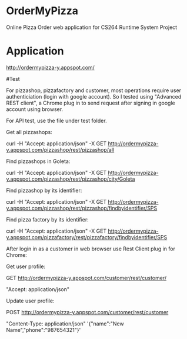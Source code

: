 # OrderMyPizza
Online Pizza Order web application for CS264 Runtime System Project

# Application
http://ordermypizza-y.appspot.com/

#Test

For pizzashop, pizzafactory and customer, most operations require user authenticiation (login with google account). So I tested using "Advanced REST client", a Chrome plug in to send request after signing in google account using browser.

For API test, use the file under test folder.


Get all pizzashops:


curl -H "Accept: application/json" -X GET http://ordermypizza-y.appspot.com/pizzashop/rest/pizzashop/all

Find pizzashops in Goleta:


curl -H "Accept: application/json" -X GET http://ordermypizza-y.appspot.com/pizzashop/rest/pizzashop/city/Goleta

Find pizzashop by its identifier:


curl -H "Accept: application/json" -X GET http://ordermypizza-y.appspot.com/pizzashop/rest/pizzashop/findbyidentifier/SPS

Find pizza factory by its identifier:


curl -H "Accept: application/json" -X GET http://ordermypizza-y.appspot.com/pizzafactory/rest/pizzafactory/findbyidentifier/SPS

After login in as a customer in web browser use Rest Client plug in for Chrome:


Get user profile:


GET http://ordermypizza-y.appspot.com/customer/rest/customer/


"Accept: application/json" 

Update user profile:


POST http://ordermypizza-y.appspot.com/customer/rest/customer


"Content-Type: application/json" '{"name":"New Name","phone":"987654321"}'


